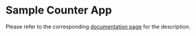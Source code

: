 # Sample Counter App

Please refer to the corresponding [documentation page](https://arkivanov.github.io/Decompose/samples/#sample-counter-app) for the description.
